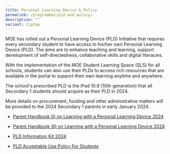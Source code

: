```yaml
---
title: Personal Learning Device & Policy
permalink: /programmes/pld-and-policy/
description: ""
variant: tiptap
---
```

<p>MOE has rolled out a Personal Learning Device (PLD) Initiative that requires
every secondary student to have access to his/her own Personal Learning
Device (PLD). The aims are to enhance teaching and learning, support development
of self-directedness, collaborative skills and digital literacies.</p>
<p>With the implementation of the MOE Student Learning Space (SLS) for all
schools, students can also use their PLDs to access rich resources that
are available in the portal to support their own learning anytime and anywhere.</p>
<p>The school's prescribed PLD is the iPad 10.9 (10th generation) that all
Secondary 1 students should acquire as their PLD in 2024.&nbsp;</p>
<p>More details on procurement, funding and other administrative matters
will be provided to the 2024 Secondary 1 parents in early January 2024.</p>
<ul data-tight="true" class="tight">
<li>
<p><a href="/files/IP2%20-%20Parent%20Handbook%20(I)%20on%20Learning%20with%20a%20PLD_2023.pdf" rel="noopener noreferrer nofollow" target="_blank">Parent Handbook (I) on Learning with a Personal Learning Device 2024</a>
</p>
</li>
<li>
<p><a href="/files/Parent%20Handbook%20II%20on%20Learning%20with%20a%20PLD.pdf" rel="noopener noreferrer nofollow" target="_blank">Parent Handbook (II) on Learning with a Personal Learning Device 2024</a>
</p>
</li>
<li>
<p><a href="/files/2024/Student_Device_Information_Kit_2024.pdf" rel="noopener noreferrer nofollow" target="_blank">PLD Information Kit 2024</a>
</p>
</li>
<li>
<p><a href="/files/2024/CBSS_AUP_2_Feb_2024.pdf" rel="noopener noreferrer nofollow" target="_blank">PLD Acceptable Use Policy For Students</a>
</p>
</li>
</ul>
<p></p>